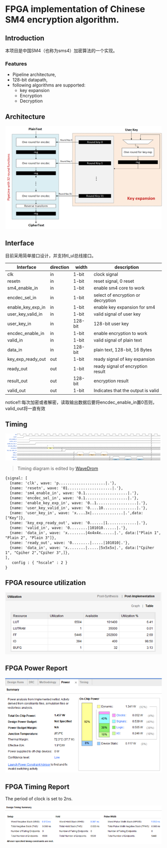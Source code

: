 # FPGA implementation of Chinese SM4 encryption algorithm.

## Introduction

本项目是中国SM4（也称为sms4）加密算法的一个实现。 

### Features

- Pipeline architecture,
- 128-bit datapath,
- following algorithms are supported:
  * key expansion
  * Encryption
  * Decryption

## Architecture

![framework](doc/framework.png)

## Interface

目前采用简单接口设计，并支持tl_ul总线接口。


| Interface         | direction | width   | description                        |
| ----------------- | --------- | ------- | ---------------------------------- |
| clk               | in        | 1-bit   | clock signal                       |
| resetn            | in        | 1-bit   | reset signal, 0 reset              |
| sm4_enable_in     | in        | 1-bit   | enable sm4 core to work            |
| encdec_sel_in     | in        | 1-bit   | select of encryption or decryption |为0时进行加密
| enable_key_exp_in | in        | 1-bit   | enable key expansion for sm4       |
| user_key_valid_in | in        | 1-bit   | valid signal of user key           |
| user_key_in       | in        | 128-bit | 128-bit user key                   |
| encdec_enable_in  | in        | 1-bit   | enable encryption to work          |
| valid_in          | in        | 1-bit   | valid signal of plain text         |
| data_in           | in        | 128-bit | plain text, 128-bit, 16 Bytes      |
| key_exp_ready_out | out       | 1-bit   | ready signal of key expansion      |
| ready_out         | out       | 1-bit   | ready signal of encryption result  |
| result_out        | out       | 128-bit | encryption result                  |
| valid_out			| out		| 1-bit	  | Indicates that the output is valid |

notice!!:每次加密或者解密，读取输出数据后要将encdec_enable_in置0否则，valid_out将一直有效

## Timing
![timing](doc/timing.png)

> Timing diagram is edited by [WaveDrom](https://github.com/drom/wavedrom/releases)

```
{signal: [
  {name: 'clk', wave: 'p.....................|.'},
  {name: 'resetn', wave: '01....................|.'},
  {name: 'sm4_enable_in', wave: '0.1...................|.'},
  {name: 'encdec_sel_in', wave: '0.1...................|.'},
  {name: 'enable_key_exp_in', wave: '0..1..................|.'},
  {name: 'user_key_valid_in', wave: '0....10...............|.'},
  {name: 'user_key_in', wave: 'x....3x|..............|.',data:["Key"]},
  {name: 'key_exp_ready_out', wave: '0......|1.............|.'},
  {name: 'valid_in', wave: '0........|101010......|.'},
  {name: 'data_in', wave: 'x........|4x4x4x......|.', data:["Plain 1", "Plain 2", "Plain 3"]},
  {name: 'ready_out', wave: '0........|.....|101010|.'},
  {name: 'data_in', wave: 'x........|.....|5x5x5x|.', data:["Cpiher 1", "Cpiher 2","Cpiher 3",]},   
],
   config : { "hscale" : 2 }
}
```

## FPGA resource utilization

![utilization](doc/utilization.png)



## FPGA  Power Report

![power](doc/power.png)



## FPGA Timing Report

The period of clock is set to 2ns.

![timing_report](doc/timing_report.png)